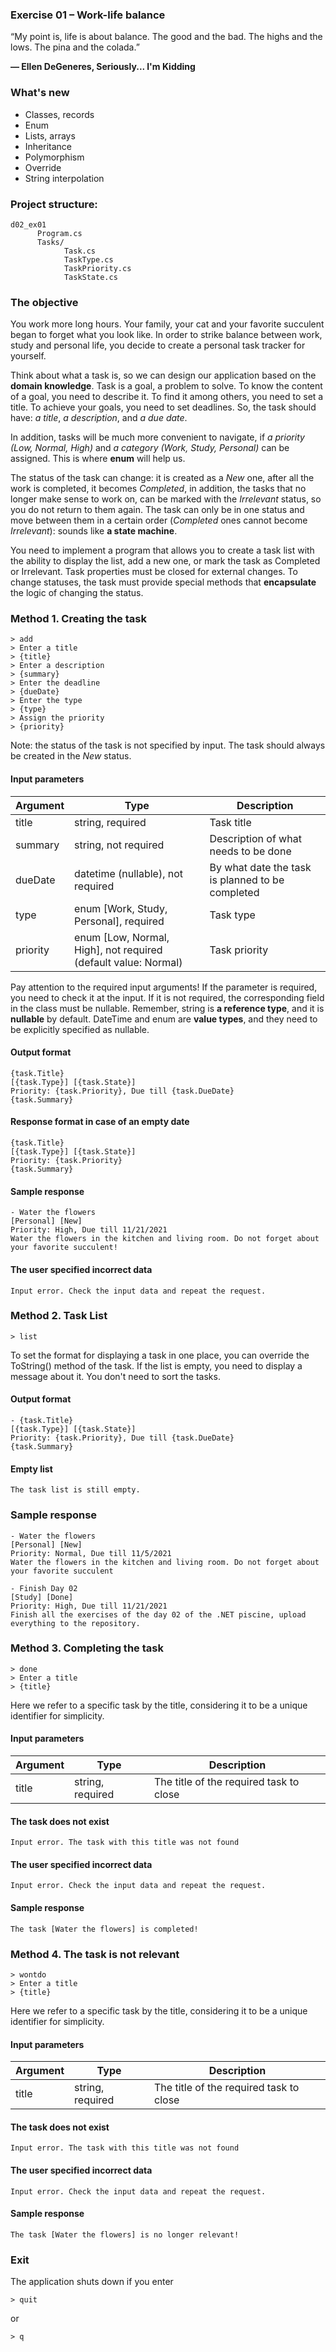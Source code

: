 ### Exercise 01 – Work-life balance

“My point is, life is about balance. The good and the bad. The highs and the lows. The pina and the colada.”

**― Ellen DeGeneres, Seriously... I'm Kidding**

### What's new

- Classes, records
- Enum
- Lists, arrays
- Inheritance
- Polymorphism
- Override
- String interpolation

### Project structure:

```
d02_ex01
      Program.cs
      Tasks/
            Task.cs
            TaskType.cs
            TaskPriority.cs
            TaskState.cs

```

### The objective

You work more long hours. Your family, your cat and your favorite succulent began to forget what you look like. In order to strike balance between work, study and personal life, you decide to create a personal task tracker for yourself. 

Think about what a task is, so we can design our application based on the **domain knowledge**. Task is a goal, a problem to solve. To know the content of a goal, you need to describe it. To find it among others, you need to set a title. To achieve your goals, you need to set deadlines. So, the task should have: *a title*, *a description*, and *a due date*.

In addition, tasks will be much more convenient to navigate, if *a priority (Low, Normal, High)* and *a category (Work, Study, Personal)* can be assigned. This is where **enum** will help us.

The status of the task can change: it is created as a *New* one, after all the work is completed, it becomes *Completed*, in addition, the tasks that no longer make sense to work on, can be marked with the *Irrelevant* status, so you do not return to them again. The task can only be in one status and move between them in a certain order (*Completed* ones cannot become *Irrelevant*): sounds like **a state machine**.

You need to implement a program that allows you to create a task list with the ability to display the list, add a new one, or mark the task as Completed or Irrelevant.
Task properties must be closed for external changes. To change statuses, the task must provide special methods that **encapsulate** the logic of changing the status.

### Method 1. Creating the task

```
> add
> Enter a title
> {title}
> Enter a description
> {summary}
> Enter the deadline
> {dueDate}
> Enter the type
> {type}
> Assign the priority
> {priority}

```

Note: the status of the task is not specified by input. The task should always be created in the *New* status.

#### Input parameters

|Argument|Type|Description|
|---|---|---|
| title |string, required | Task title |
|summary | string, not required | Description of what needs to be done|
|dueDate | datetime (nullable), not required | By what date the task is planned to be completed|
|type | enum [Work, Study, Personal], required | Task type |
|priority| enum [Low, Normal, High], not required (default value: Normal)| Task priority |

Pay attention to the required input arguments! If the parameter is required, you need to check it at the input. If it is not required, the corresponding field in the class must be nullable. Remember, string is **a reference type**, and it is **nullable** by default. DateTime and enum are **value types**, and they need to be explicitly specified as nullable.

#### Output format

```
{task.Title}
[{task.Type}] [{task.State}]
Priority: {task.Priority}, Due till {task.DueDate}
{task.Summary}
```

#### Response format in case of an empty date

```
{task.Title}
[{task.Type}] [{task.State}]
Priority: {task.Priority}
{task.Summary}
```

#### Sample response

```
- Water the flowers
[Personal] [New]
Priority: High, Due till 11/21/2021
Water the flowers in the kitchen and living room. Do not forget about your favorite succulent!
```
#### The user specified incorrect data
```
Input error. Check the input data and repeat the request.
```

### Method 2. Task List

```
> list
```

To set the format for displaying a task in one place, you can override the ToString() method of the task. If the list is empty, you need to display a message about it.
You don't need to sort the tasks.

#### Output format

```
- {task.Title}
[{task.Type}] [{task.State}]
Priority: {task.Priority}, Due till {task.DueDate}
{task.Summary}
```

#### Empty list
```
The task list is still empty.
```

### Sample response

```
- Water the flowers
[Personal] [New]
Priority: Normal, Due till 11/5/2021
Water the flowers in the kitchen and living room. Do not forget about your favorite succulent

- Finish Day 02
[Study] [Done]
Priority: High, Due till 11/21/2021
Finish all the exercises of the day 02 of the .NET piscine, upload everything to the repository.

```

### Method 3. Completing the task

```
> done
> Enter a title
> {title}
```

Here we refer to a specific task by the title, considering it to be a unique identifier for simplicity.

#### Input parameters

|Argument|Type|Description|
|---|---|---|
| title |string, required | The title of the required task to close |

#### The task does not exist
```
Input error. The task with this title was not found
```

#### The user specified incorrect data
```
Input error. Check the input data and repeat the request.
```

#### Sample response
```
The task [Water the flowers] is completed!
```
### Method 4. The task is not relevant

```
> wontdo
> Enter a title
> {title}
```

Here we refer to a specific task by the title, considering it to be a unique identifier for simplicity.

#### Input parameters

|Argument|Type|Description|
|---|---|---|
| title |string, required | The title of the required task to close |

#### The task does not exist
```
Input error. The task with this title was not found
```

#### The user specified incorrect data
```
Input error. Check the input data and repeat the request.
```

#### Sample response
```
The task [Water the flowers] is no longer relevant!
```

### Exit

The application shuts down if you enter

```
> quit
```

or

```
> q
```
